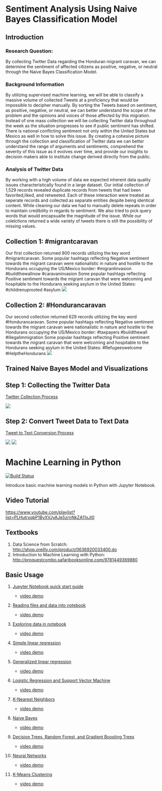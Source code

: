 <h1>Sentiment Analysis Using Naive Bayes Classification Model</h1>
<H2>Introduction</H2>
<H3>Research Question:</H3>
By collecting Twitter Data regarding the Honduran migrant caravan, we can determine the sentiment of affected citizens as positive, negative, or neutral through the Naive Bayes Classification Model.
<H3> Background Information </h3>
By utilizing supervised machine learning, we will be able to classify a massive volume of collected Tweets at a proficiency that would be impossible to decipher manually. By sorting the Tweets based on sentiment, as positive, negative, or neutral,  we can better understand the scope of the problem and the opinions and voices of those affected by this migration. Instead of one mass collection we will be collecting Twitter data throughout the week as the situation progresses to see if public sentiment has shifted. There is national conflicting sentiment not only within the United States but Mexico as well in how to solve this issue. By creating a cohesive picture through the collection and classification of Twitter data we can better understand the range of arguments and sentiments, comprehend the severity of this issue as it evolves over time, and provide our insights to decision makers able to institute change derived directly from the public. 
<H3>Analysis of Twitter Data</H3>
By working with a high volume of data we expected inherent data quality issues characteristically found in a large dataset. Our initial collection of 1,529 records revealed duplicate records from tweets that had been favorited,liked, and retweeted. Each of these interaction were treated as seperate records and collected as separate entities despite being identical content. While cleaning our data we had to manually delete repeats in order to maintain credibility in regards to sentiment. We also tried to pick query words that would encapsualte the magnitude of the issue. While our colelctions returned a wide variety of tweets there is still the possibility of missing values.

<H2> Collection 1: #migrantcaravan </H2>
Our first collection returned 900 records utilizing the key word #migrantcaravan.
Some popular hashtags reflecting Negative sentiment towards the migrant caravan were nationalistic in nature and hostile to the Hondurans occupying the US/Mexico border: #migrantinvasion #buildthewallnow #caravaninvasion
Some popular hashtags reflecting Positive sentiment towards the migrant caravan that were welcoming and hospitable to the Hondurans seeking asylum in the United States: #childrenuprooted #asylum
<img src="https://github.com/MadiXChaplain/480/blob/master/Final/worldcloud1.png">

<H2> Collection 2: #Hondurancaravan </H2>
Our second collection returned 629 records utilizing the key word #Hondurancaravan.
Some popular hashtags reflecting Negative sentiment towards the migrant caravan were nationalistic in nature and hostile to the Hondurans occupying the US/Mexico border: #taxpayers #buildthewall #illegalimmigration 
Some popular hashtags reflecting Positive sentiment towards the migrant caravan that were welcoming and hospitable to the Hondurans seeking asylum in the United States: #Refugeeswelcome #HelptheHondurans
<img src="https://github.com/MadiXChaplain/480/blob/master/Final/worldcloud2.png"> 

<H2> Trained Naive Bayes Model and Visualizations </H2>
<h2> Step 1: Collecting the Twitter Data </h2>

[Twitter Collection Process](https://github.com/MadiXChaplain/480/blob/master/Final/search_twitter.xml)

<img src="https://github.com/MadiXChaplain/480/blob/master/Final/Collect_Tweets.PNG"> 

<h2> Step 2: Convert Tweet Data to Text Data </h2>

[Tweet to Text Conversion Process](https://github.com/MadiXChaplain/480/blob/master/Final/Naive_Bayes_Collection_1.xml)

<img src="https://github.com/MadiXChaplain/480/blob/master/Final/step2.PNG">

<img src="https://github.com/MadiXChaplain/480/blob/master/Final/step3.PNG">












# Machine Learning in Python  
[![Build Status](https://travis-ci.org/xbwei/machine_learning_in_python.svg?branch=master)](https://travis-ci.org/xbwei/machine_learning_in_python)

Introduce basic machine learning models in Python with Jupyter Notebook.

## Video Tutorial
https://www.youtube.com/playlist?list=PLHutrxqbP1ByXVJyAJe5zrnNkZA11xJI0 

## Textbooks
1. Data Science from Scratch: http://shop.oreilly.com/product/0636920033400.do
2. Introduction to Machine Learning with Python: http://proquestcombo.safaribooksonline.com/9781449369880

## Basic Usage
1. [Jupyter Notebook quick start guide](https://github.com/xbwei/machine_learning_in_python/blob/master/first_note.ipynb)
    * [video demo](https://www.youtube.com/watch?v=zv70jBjDNI4&index=1&list=PLHutrxqbP1ByXVJyAJe5zrnNkZA11xJI0)

2. [Reading files and data into notebook](https://github.com/xbwei/machine_learning_in_python/blob/master/read_files_and_data.ipynb)
    * [video demo](https://www.youtube.com/watch?v=R53JW3AgBFc&index=2&list=PLHutrxqbP1ByXVJyAJe5zrnNkZA11xJI0)
    
3. [Exploring data in notebook](https://github.com/xbwei/machine_learning_in_python/blob/master/exploring_data_in_notebook.ipynb)
    * [video demo](https://www.youtube.com/watch?v=wm17vdvw9Pg)
    
    
4. [Simple linear regression](https://github.com/xbwei/machine_learning_in_python/blob/master/simple_linear_regression.ipynb)    
    * [video demo](https://www.youtube.com/watch?v=yzDMgxIuCgs)
    
5. [Generalized linear regression](https://github.com/xbwei/machine_learning_in_python/blob/master/generalized_linear_regression.ipynb)    
    * [video demo](https://www.youtube.com/watch?v=_ZL3U2tuDkM)
    
    
6. [Logistic Regression and Support Vector Machine](https://github.com/xbwei/machine_learning_in_python/blob/master/logistic_regression_and_support_vector_machine.ipynb)    
    * [video demo](https://www.youtube.com/watch?v=Mh3fNANEqBY)

7. [K-Nearest Neighbors](https://github.com/xbwei/machine_learning_in_python/blob/master/k_nearest_neighbors.ipynb)    
    * [video demo](https://www.youtube.com/watch?v=nIKwqExPWbo)

8. [Naive Bayes](https://github.com/xbwei/machine_learning_in_python/blob/master/naive_bayes.ipynb)    
    * [video demo](https://www.youtube.com/watch?v=md4wLx5EhXQ)
    
9. [Decision Trees, Random Forest, and Gradient Boosting Trees](https://github.com/xbwei/machine_learning_in_python/blob/master/decision_trees__random_forest__gradient_boosting_trees.ipynb)
    * [video demo](https://www.youtube.com/watch?v=tmFFqF4srh8)
    
10. [Neural Networks](https://github.com/xbwei/machine_learning_in_python/blob/master/neural_networks.ipynb)
    * [video demo](https://www.youtube.com/watch?v=qXhRbO7PGew)
    
11. [K-Means Clustering](https://github.com/xbwei/machine_learning_in_python/blob/master/k_means.ipynb)
    * [video demo](https://www.youtube.com/watch?v=aKFp5OzdQ0M)
